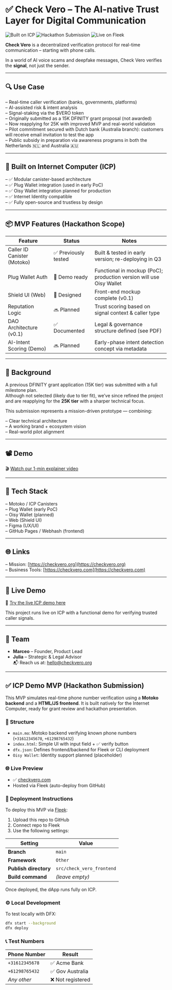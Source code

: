 # ✅ Check Vero – The AI-native Trust Layer for Digital Communication

![Built on ICP](https://img.shields.io/badge/Built_on-ICP-blueviolet)
![Hackathon Submission](https://img.shields.io/badge/DoraHacks_x_DFINITY-orange)
![Live on Fleek](https://img.shields.io/badge/Live_on-Fleek-brightgreen)

**Check Vero** is a decentralized verification protocol for real-time communication – starting with phone calls.

In a world of AI voice scams and deepfake messages, Check Vero verifies the **signal**, not just the sender.

---

## 🔍 Use Case

– Real-time caller verification (banks, governments, platforms)  
– AI-assisted risk & intent analysis  
– Signal-staking via the $VERO token  
– Originally submitted as a 15K DFINITY grant proposal (not awarded)  
– Now reapplying for 25K with improved MVP and real-world validation  
– Pilot commitment secured with Dutch bank (Australia branch): customers will receive email invitation to test the app  
– Public subsidy in preparation via awareness programs in both the Netherlands 🇳🇱 and Australia 🇦🇺

---

## 🧱 Built on Internet Computer (ICP)

– ✅ Modular canister-based architecture  
– ✅ Plug Wallet integration (used in early PoC)  
– ✅ Oisy Wallet integration planned for production  
– ✅ Internet Identity compatible  
– ✅ Fully open-source and trustless by design

---

## 📦 MVP Features (Hackathon Scope)

| Feature                        | Status         | Notes                                                                 |
|-------------------------------|----------------|-----------------------------------------------------------------------|
| Caller ID Canister (Motoko)   | ✅ Previously tested | Built & tested in early version; re-deploying in Q3               |
| Plug Wallet Auth              | 🧪 Demo ready   | Functional in mockup (PoC); production version will use Oisy Wallet |
| Shield UI (Web)               | 🧪 Designed     | Front-end mockup complete (v0.1)                                     |
| Reputation Logic              | 🔜 Planned      | Trust scoring based on signal context & caller type                 |
| DAO Architecture (v0.1)       | ✅ Documented   | Legal & governance structure defined (see PDF)                       |
| AI-Intent Scoring (Demo)      | 🔜 Planned      | Early-phase intent detection concept via metadata                    |

---

## 📜 Background

A previous DFINITY grant application (15K tier) was submitted with a full milestone plan.  
Although not selected (likely due to tier fit), we’ve since refined the project and are reapplying for the **25K tier** with a sharper technical focus.

This submission represents a mission-driven prototype — combining:

– Clear technical architecture  
– A working brand + ecosystem vision  
– Real-world pilot alignment

---

## 📽️ Demo

🎬 [Watch our 1-min explainer video](https://youtu.be/t5GM6bhTZuA)

---

## 🧪 Tech Stack

– Motoko / ICP Canisters  
– Plug Wallet (early PoC)  
– Oisy Wallet (planned)  
– Web (Shield UI)  
– Figma (UX/UI)  
– GitHub Pages / Webhash (frontend)

---

## 🌐 Links

– Mission: [https://checkvero.org](https://checkvero.org)  
– Business Tools: [https://checkvero.com](https://checkvero.com)

---

## 🔗 Live Demo

🎥 [Try the live ICP demo here](https://www.checkvero.com)

This project runs live on ICP with a functional demo for verifying trusted caller signals.

---

## 👥 Team

- **Marceo** – Founder, Product Lead  
- **Julia** – Strategic & Legal Advisor  
📬 Reach us at: [hello@checkvero.org](mailto:hello@checkvero.org)

---

## ✅ ICP Demo MVP (Hackathon Submission)

This MVP simulates real-time phone number verification using a **Motoko backend** and a **HTML/JS frontend**. It is built natively for the Internet Computer, ready for grant review and hackathon presentation.

### 🧱 Structure

- `main.mo`: Motoko backend verifying known phone numbers (`+31612345678`, `+61298765432`)
- `index.html`: Simple UI with input field + ✅ verify button
- `dfx.json`: Defines frontend/backend for Fleek or CLI deployment
- `Oisy Wallet`: Identity support planned (placeholder)

### 🌐 Live Preview

- ✅ [checkvero.com](https://checkvero.com)
- Hosted via Fleek (auto-deploy from GitHub)

### 🚀 Deployment Instructions

To deploy this MVP via [Fleek](https://fleek.xyz):

1. Upload this repo to GitHub  
2. Connect repo to Fleek  
3. Use the following settings:

| Setting               | Value                        |
|-----------------------|------------------------------|
| **Branch**            | `main`                       |
| **Framework**         | `Other`                      |
| **Publish directory** | `src/check_vero_frontend`    |
| **Build command**     | *(leave empty)*              |

Once deployed, the dApp runs fully on ICP.

### ⚙️ Local Development

To test locally with DFX:

```bash
dfx start --background
dfx deploy
```

### 📞 Test Numbers

| Phone Number     | Result          |
|------------------|------------------|
| `+31612345678`   | ✅ Acme Bank     |
| `+61298765432`   | ✅ Gov Australia |
| _Any other_      | ❌ Not registered |
